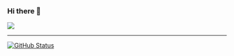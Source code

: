 ### Hi there 👋 

![](https://komarev.com/ghpvc/?username=abzcoding)



---------

[![GitHub Status](https://github-readme-stats.vercel.app/api?username=abzcoding&show_icons=true&theme=tokyonight&count_private=true)](https://github.com/abzcoding)
